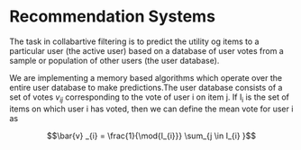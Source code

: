 # Recommendation Systems

The task in collabartive filtering is to predict the utility og items to a particular user (the active user) based on a database of user votes from a sample or population of other users (the user database).

We are implementing a memory based algorithms which operate over the entire user database to make predictions.The user database consists of a set of votes $v_{ij}$ corresponding to the vote of user i on item j. If I<sub>i</sub> is the set of items on which user i has voted, then we can define the mean vote for user i as 
```math
\bar{v} _{i} = \frac{1}{\mod{I_{i}}} \sum_{j \in I_{i} }
```